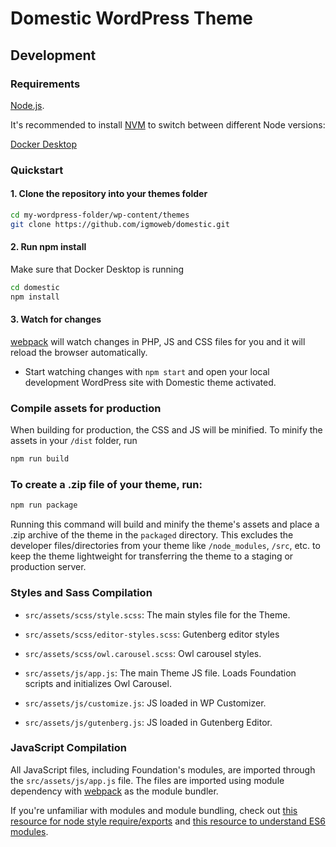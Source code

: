 # Domestic WordPress Theme

## Development

### Requirements

[Node.js](http://nodejs.org). 

It's recommended to install [NVM](https://github.com/creationix/nvm) to switch between different Node versions:

[Docker Desktop](https://www.docker.com/products/docker-desktop)

### Quickstart

#### 1. Clone the repository into your themes folder

```bash
cd my-wordpress-folder/wp-content/themes
git clone https://github.com/igmoweb/domestic.git
```

#### 2. Run npm install

Make sure that Docker Desktop is running

```bash
cd domestic
npm install
```

#### 3. Watch for changes

[webpack](https://webpack.js.org/) will watch changes in PHP, JS and CSS files for you and it will reload the browser automatically.

- Start watching changes with `npm start` and open your local development WordPress site with Domestic theme activated.

### Compile assets for production

When building for production, the CSS and JS will be minified. To minify the assets in your `/dist` folder, run

```bash
npm run build
```

### To create a .zip file of your theme, run:

```bash
npm run package
```

Running this command will build and minify the theme's assets and place a .zip archive of the theme in the `packaged` directory. This excludes the developer files/directories from your theme like `/node_modules`, `/src`, etc. to keep the theme lightweight for transferring the theme to a staging or production server.

### Styles and Sass Compilation
 * `src/assets/scss/style.scss`: The main styles file for the Theme.
 * `src/assets/scss/editor-styles.scss`: Gutenberg editor styles
 * `src/assets/scss/owl.carousel.scss`: Owl carousel styles.
  
 * `src/assets/js/app.js`: The main Theme JS file. Loads Foundation scripts and initializes Owl Carousel.
 * `src/assets/js/customize.js`: JS loaded in WP Customizer.
 * `src/assets/js/gutenberg.js`: JS loaded in Gutenberg Editor.
 
### JavaScript Compilation

All JavaScript files, including Foundation's modules, are imported through the `src/assets/js/app.js` file. The files are imported using module dependency with [webpack](https://webpack.js.org/) as the module bundler.

If you're unfamiliar with modules and module bundling, check out [this resource for node style require/exports](http://openmymind.net/2012/2/3/Node-Require-and-Exports/) and [this resource to understand ES6 modules](http://exploringjs.com/es6/ch_modules.html).
